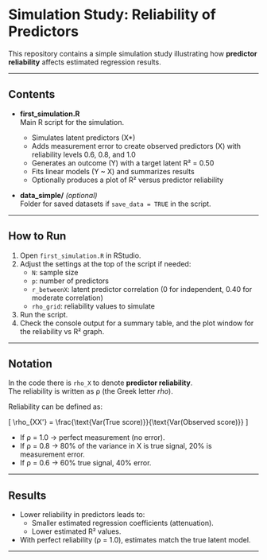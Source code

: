 # Simulation Study: Reliability of Predictors

This repository contains a simple simulation study illustrating how **predictor reliability** affects estimated regression results.

---

## Contents

- **first_simulation.R**  
  Main R script for the simulation.  
  - Simulates latent predictors (X*)  
  - Adds measurement error to create observed predictors (X) with reliability levels 0.6, 0.8, and 1.0  
  - Generates an outcome (Y) with a target latent R² = 0.50  
  - Fits linear models (Y ~ X) and summarizes results  
  - Optionally produces a plot of R² versus predictor reliability

- **data_simple/** *(optional)*  
  Folder for saved datasets if `save_data = TRUE` in the script.

---

## How to Run

1. Open `first_simulation.R` in RStudio.  
2. Adjust the settings at the top of the script if needed:  
   - `N`: sample size  
   - `p`: number of predictors  
   - `r_betweenX`: latent predictor correlation (0 for independent, 0.40 for moderate correlation)  
   - `rho_grid`: reliability values to simulate  
3. Run the script.  
4. Check the console output for a summary table, and the plot window for the reliability vs R² graph.

---

## Notation

In the code there is `rho_X` to denote **predictor reliability**.  
The reliability is written as ρ (the Greek letter *rho*).

Reliability can be defined as:

\[
\rho_{XX'} = \frac{\text{Var(True score)}}{\text{Var(Observed score)}}
\]

- If ρ = 1.0 → perfect measurement (no error).  
- If ρ = 0.8 → 80% of the variance in X is true signal, 20% is measurement error.  
- If ρ = 0.6 → 60% true signal, 40% error.

---

## Results

- Lower reliability in predictors leads to:  
  - Smaller estimated regression coefficients (attenuation).  
  - Lower estimated R² values.  
- With perfect reliability (ρ = 1.0), estimates match the true latent model.

---
